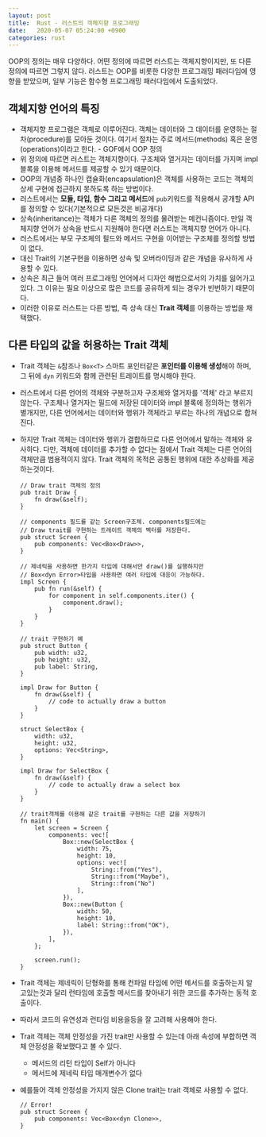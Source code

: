 ```yaml
---
layout: post
title:  Rust - 러스트의 객체지향 프로그래밍
date:   2020-05-07 05:24:00 +0900
categories: rust
---
```

OOP의 정의는 매우 다양하다. 어떤 정의에 따르면 러스트는 객체지향이지만, 또 다른 정의에 따르면 그렇지 않다. 러스트는 OOP를 비롯한 다양한 프로그래밍 패러다임에 영향을 받았으며, 일부 기능은 함수형 프로그래밍 패러다임에서 도출되었다.

## 객체지향 언어의 특징
- 객체지향 프로그램은 객체로 이루어진다. 객체는 데이터와 그 데이터를 운영하는 절차(procedure)를 모아둔 것이다. 여기서 절차는 주로 메서드(methods) 혹은 운영(operations)이라고 한다. - GOF에서 OOP 정의
- 위 정의에 따르면 러스트는 객체지향이다. 구조체와 열거자는 데이터를 가지며 impl블록을 이용해 메서드를 제공할 수 있기 때문이다.
- OOP의 개념중 하나인 캡슐화(encapsulation)은 객체를 사용하는 코드는 객체의 상세 구현에 접근하지 못하도록 하는 방법이다.
- 러스트에서는 **모듈, 타입, 함수 그리고 메서드**에 `pub`키워드를 적용해서 공개할 API를 정의할 수 있다(기본적으로 모든것은 비공개다)
- 상속(inheritance)는 객체가 다른 객체의 정의를 물려받는 메컨니즘이다. 만일 객체지향 언어가 상속을 반드시 지원해야 한다면 러스트는 객체지향 언어가 아니다.
- 러스트에서는 부모 구조체의 필드와 메서드 구현을 이어받는 구조체를 정의할 방법이 없다.
- 대신 Trait의 기본구현을 이용하면 상속 및 오버라이딩과 같은 개념을  유사하게 사용할 수 있다.
- 상속은 최근 들어 여러 프로그래밍 언어에서 디자인 해법으로서의 가치를 잃어가고 있다. 그 이유는 필요 이상으로 많은 코드를 공유하게 되는 경우가 빈번하기 때문이다.
- 이러한 이유로 러스트는 다른 방법, 즉 상속 대신 **Trait 객체**를 이용하는 방법을 채택했다.

## 다른 타입의 값을 허용하는 Trait 객체
- Trait 객체는 `&`참조나 `Box<T>` 스마트 포인터같은 **포인터를 이용해 생성**해야 하며, 그 뒤에 `dyn` 키워드와 함께 관련된 트레이트를 명시해야 한다.
- 러스트에서 다른 언어의 객체와 구분하고자 구조체와 열거자를 '객체' 라고 부르지 않는다. 구조체나 열거자는 필드에 저장된 데이터와 impl 블록에 정의하는 행위가 별개지만, 다른 언어에서는 데이터와 행위가 객체라고 부르는 하나의 개념으로 합쳐진다.
- 하지만 Trait 객체는 데이터와 행위가 결합하므로 다른 언어에서 말하는 객체와 유사하다. 다만, 객체에 데이터를 추가할 수 없다는 점에서 Trait 객체는 다른 언어의 객체만큼 범용적이지 않다. Trait 객체의 목적은 공통된 행위에 대한 추상화를 제공하는것이다.

  ```
  // Draw trait 객체의 정의
  pub trait Draw {
      fn draw(&self);
  }

  // components 필드를 같는 Screen구조체. components필드에는
  // Draw trait를 구현하는 트레이트 객체의 벡터를 저장한다.
  pub struct Screen {
      pub components: Vec<Box<Draw>>,
  }

  // 제네릭을 사용하면 한가지 타입에 대해서만 draw()를 실행하지만
  // Box<dyn Error>타입을 사용하면 여러 타입에 대응이 가능하다.
  impl Screen {
      pub fn run(&self) {
          for component in self.components.iter() {
              component.draw();
          }
      }
  }

  // trait 구현하기 예
  pub struct Button {
      pub width: u32,
      pub height: u32,
      pub label: String,
  }

  impl Draw for Button {
      fn draw(&self) {
          // code to actually draw a button
      }
  }

  struct SelectBox {
      width: u32,
      height: u32,
      options: Vec<String>,
  }

  impl Draw for SelectBox {
      fn draw(&self) {
          // code to actually draw a select box
      }
  }

  // trait객체를 이용해 같은 trait를 구현하는 다른 값을 저장하기
  fn main() {
      let screen = Screen {
          components: vec![
              Box::new(SelectBox {
                  width: 75,
                  height: 10,
                  options: vec![
                      String::from("Yes"),
                      String::from("Maybe"),
                      String::from("No")
                  ],
              }),
              Box::new(Button {
                  width: 50,
                  height: 10,
                  label: String::from("OK"),
              }),
          ],
      };

      screen.run();
  }
  ```

- Trait 객체는 제네릭이 단형화를 통해 컨파일 타임에 어떤 메서드를 호출하는지 알고있는것과 달리 런타임에 호출할 메서드를 찾아내기 위한 코드를 추가하는 동적 호출이다.
- 따라서 코드의 유연성과 런타임 비용을등을 잘 고려해 사용해야 한다.
- Trait 객체는 객체 안정성을 가진 trait만 사용할 수 있는데 아래 속성에 부합하면 객체 안정성을 확보했다고 볼 수 있다.
	- 메서드의 리턴 타입이 Self가 아니다
	- 메서드에 제네릭 타입 매개변수가 없다
- 예를들어 객체 안정성을 가지지 않은 Clone trait는 trait 객체로 사용할 수 없다.

  ```
  // Error!
  pub struct Screen {
      pub components: Vec<Box<dyn Clone>>,
  }
  ```

